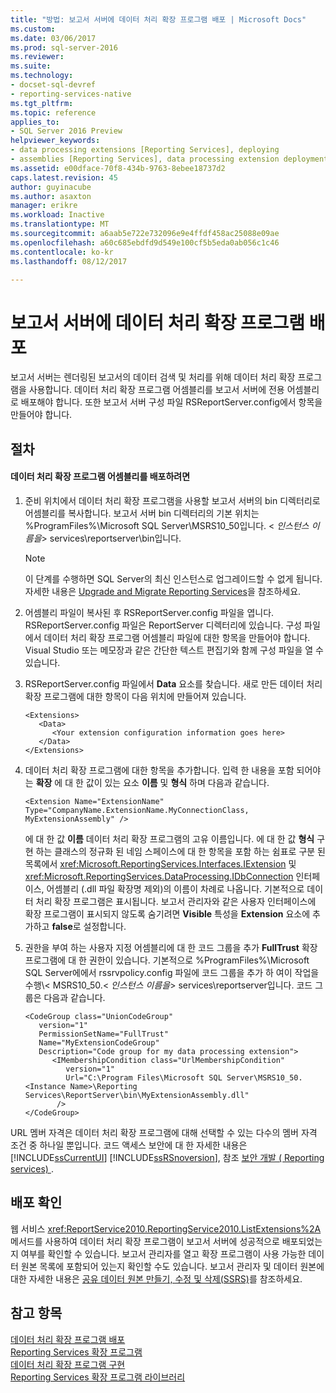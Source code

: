 ```yaml
---
title: "방법: 보고서 서버에 데이터 처리 확장 프로그램 배포 | Microsoft Docs"
ms.custom: 
ms.date: 03/06/2017
ms.prod: sql-server-2016
ms.reviewer: 
ms.suite: 
ms.technology:
- docset-sql-devref
- reporting-services-native
ms.tgt_pltfrm: 
ms.topic: reference
applies_to:
- SQL Server 2016 Preview
helpviewer_keywords:
- data processing extensions [Reporting Services], deploying
- assemblies [Reporting Services], data processing extension deployments
ms.assetid: e00dface-70f8-434b-9763-8ebee18737d2
caps.latest.revision: 45
author: guyinacube
ms.author: asaxton
manager: erikre
ms.workload: Inactive
ms.translationtype: MT
ms.sourcegitcommit: a6aab5e722e732096e9e4ffdf458ac25088e09ae
ms.openlocfilehash: a60c685ebdfd9d549e100cf5b5eda0ab056c1c46
ms.contentlocale: ko-kr
ms.lasthandoff: 08/12/2017

---
```

# <a name="deploying-a-data-processing-extension-to-a-report-server"></a>보고서 서버에 데이터 처리 확장 프로그램 배포
  보고서 서버는 렌더링된 보고서의 데이터 검색 및 처리를 위해 데이터 처리 확장 프로그램을 사용합니다. 데이터 처리 확장 프로그램 어셈블리를 보고서 서버에 전용 어셈블리로 배포해야 합니다. 또한 보고서 서버 구성 파일 RSReportServer.config에서 항목을 만들어야 합니다.  
  
## <a name="procedures"></a>절차  
  
#### <a name="to-deploy-a-data-processing-extension-assembly"></a>데이터 처리 확장 프로그램 어셈블리를 배포하려면  
  
1.  준비 위치에서 데이터 처리 확장 프로그램을 사용할 보고서 서버의 bin 디렉터리로 어셈블리를 복사합니다. 보고서 서버 bin 디렉터리의 기본 위치는 %ProgramFiles%\Microsoft SQL Server\MSRS10_50입니다. \< *인스턴스 이름을*> services\reportserver\bin입니다.  
  
    > [!NOTE]  
    >  이 단계를 수행하면 SQL Server의 최신 인스턴스로 업그레이드할 수 없게 됩니다. 자세한 내용은 [Upgrade and Migrate Reporting Services](../../../reporting-services/install-windows/upgrade-and-migrate-reporting-services.md)을 참조하세요.  
  
2.  어셈블리 파일이 복사된 후 RSReportServer.config 파일을 엽니다. RSReportServer.config 파일은 ReportServer 디렉터리에 있습니다. 구성 파일에서 데이터 처리 확장 프로그램 어셈블리 파일에 대한 항목을 만들어야 합니다. Visual Studio 또는 메모장과 같은 간단한 텍스트 편집기와 함께 구성 파일을 열 수 있습니다.  
  
3.  RSReportServer.config 파일에서 **Data** 요소를 찾습니다. 새로 만든 데이터 처리 확장 프로그램에 대한 항목이 다음 위치에 만들어져 있습니다.  
  
    ```  
    <Extensions>  
       <Data>  
          <Your extension configuration information goes here>  
       </Data>  
    </Extensions>  
    ```  
  
4.  데이터 처리 확장 프로그램에 대한 항목을 추가합니다. 입력 한 내용을 포함 되어야는 **확장** 에 대 한 값이 있는 요소 **이름** 및 **형식** 하며 다음과 같습니다.  
  
    ```  
    <Extension Name="ExtensionName" Type="CompanyName.ExtensionName.MyConnectionClass, MyExtensionAssembly" />  
    ```  
  
     에 대 한 값 **이름** 데이터 처리 확장 프로그램의 고유 이름입니다. 에 대 한 값 **형식** 구현 하는 클래스의 정규화 된 네임 스페이스에 대 한 항목을 포함 하는 쉼표로 구분 된 목록에서 <xref:Microsoft.ReportingServices.Interfaces.IExtension> 및 <xref:Microsoft.ReportingServices.DataProcessing.IDbConnection> 인터페이스, 어셈블리 (.dll 파일 확장명 제외)의 이름이 차례로 나옵니다. 기본적으로 데이터 처리 확장 프로그램은 표시됩니다. 보고서 관리자와 같은 사용자 인터페이스에 확장 프로그램이 표시되지 않도록 숨기려면 **Visible** 특성을 **Extension** 요소에 추가하고 **false**로 설정합니다.  
  
5.  권한을 부여 하는 사용자 지정 어셈블리에 대 한 코드 그룹을 추가 **FullTrust** 확장 프로그램에 대 한 권한이 있습니다. 기본적으로 %ProgramFiles%\Microsoft SQL Server에에서 rssrvpolicy.config 파일에 코드 그룹을 추가 하 여이 작업을 수행\\< MSRS10_50.\< *인스턴스 이름을*> services\reportserver입니다. 코드 그룹은 다음과 같습니다.  
  
    ```  
    <CodeGroup class="UnionCodeGroup"  
       version="1"  
       PermissionSetName="FullTrust"  
       Name="MyExtensionCodeGroup"  
       Description="Code group for my data processing extension">  
          <IMembershipCondition class="UrlMembershipCondition"  
             version="1"  
             Url="C:\Program Files\Microsoft SQL Server\MSRS10_50.<Instance Name>\Reporting Services\ReportServer\bin\MyExtensionAssembly.dll"  
           />  
    </CodeGroup>  
    ```  
  
 URL 멤버 자격은 데이터 처리 확장 프로그램에 대해 선택할 수 있는 다수의 멤버 자격 조건 중 하나일 뿐입니다. 코드 액세스 보안에 대 한 자세한 내용은 [!INCLUDE[ssCurrentUI](../../../includes/sscurrentui-md.md)] [!INCLUDE[ssRSnoversion](../../../includes/ssrsnoversion-md.md)], 참조 [보안 개발 &#40; Reporting services&#41; ](../../../reporting-services/extensions/secure-development/secure-development-reporting-services.md).  
  
## <a name="verifying-the-deployment"></a>배포 확인  
 웹 서비스 <xref:ReportService2010.ReportingService2010.ListExtensions%2A> 메서드를 사용하여 데이터 처리 확장 프로그램이 보고서 서버에 성공적으로 배포되었는지 여부를 확인할 수 있습니다. 보고서 관리자를 열고 확장 프로그램이 사용 가능한 데이터 원본 목록에 포함되어 있는지 확인할 수도 있습니다. 보고서 관리자 및 데이터 원본에 대한 자세한 내용은 [공유 데이터 원본 만들기, 수정 및 삭제&#40;SSRS&#41;](../../../reporting-services/report-data/create-modify-and-delete-shared-data-sources-ssrs.md)를 참조하세요.  
  
## <a name="see-also"></a>참고 항목  
 [데이터 처리 확장 프로그램 배포](../../../reporting-services/extensions/data-processing/deploying-a-data-processing-extension.md)   
 [Reporting Services 확장 프로그램](../../../reporting-services/extensions/reporting-services-extensions.md)   
 [데이터 처리 확장 프로그램 구현](../../../reporting-services/extensions/data-processing/implementing-a-data-processing-extension.md)   
 [Reporting Services 확장 프로그램 라이브러리](../../../reporting-services/extensions/reporting-services-extension-library.md)  
  
  


